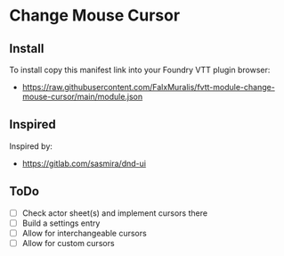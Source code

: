 # Change Mouse Cursor
## Install
To install copy this manifest link into your Foundry VTT plugin browser:

* https://raw.githubusercontent.com/FalxMuralis/fvtt-module-change-mouse-cursor/main/module.json

## Inspired
Inspired by:

* https://gitlab.com/sasmira/dnd-ui

## ToDo
- [ ] Check actor sheet(s) and implement cursors there
- [ ] Build a settings entry
- [ ] Allow for interchangeable cursors
- [ ] Allow for custom cursors
